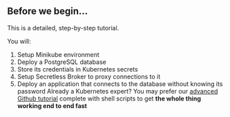 ## Before we begin...
This is a detailed, step-by-step tutorial.

You will:
1. Setup Minikube environment
2. Deploy a PostgreSQL database
3. Store its credentials in Kubernetes secrets
4. Setup Secretless Broker to proxy connections to it
5. Deploy an application that connects to the database without knowing its password
Already a Kubernetes expert? You may prefer our [advanced Github tutorial](https://github.com/cyberark/secretless-broker/tree/master/demos/k8s-demo) complete with shell scripts to get **the whole thing working end to end fast**
